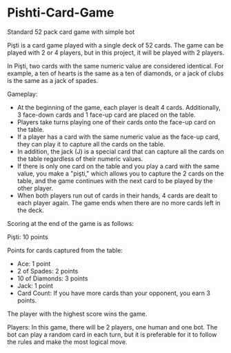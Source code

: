 # Pishti-Card-Game
Standard 52 pack card game with simple bot

Pişti is a card game played with a single deck of 52 cards. The game can be played with 2 or 4 players, but in this project, it will be played with 2 players.

In Pişti, two cards with the same numeric value are considered identical. For example, a ten of hearts is the same as a ten of diamonds, or a jack of clubs is the same as a jack of spades.

Gameplay:
- At the beginning of the game, each player is dealt 4 cards. Additionally, 3 face-down cards and 1 face-up card are placed on the table.
- Players take turns playing one of their cards onto the face-up card on the table.
- If a player has a card with the same numeric value as the face-up card, they can play it to capture all the cards on the table.
- In addition, the jack (J) is a special card that can capture all the cards on the table regardless of their numeric values.
- If there is only one card on the table and you play a card with the same value, you make a "pişti," which allows you to capture the 2 cards on the table, and the game continues with the next card to be played by the other player.
- When both players run out of cards in their hands, 4 cards are dealt to each player again. The game ends when there are no more cards left in the deck.

Scoring at the end of the game is as follows:

Pişti: 10 points

Points for cards captured from the table:
- Ace: 1 point
- 2 of Spades: 2 points
- 10 of Diamonds: 3 points
- Jack: 1 point
- Card Count: If you have more cards than your opponent, you earn 3 points.

The player with the highest score wins the game.

Players:
In this game, there will be 2 players, one human and one bot. The bot can play a random card in each turn, but it is preferable for it to follow the rules and make the most logical move.
